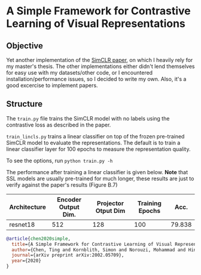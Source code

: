 # A Simple Framework for Contrastive Learning of Visual Representations

## Objective

Yet another implementation of the [SimCLR paper](https://www.arxiv.org/abs/2002.05709), on which
I heavily rely for my master's thesis.
The other implementations either didn't lend themselves for easy use with my datasets/other code, or I encountered installation/performance issues, so I decided to 
write my own.
Also, it's a good excercise to implement papers.

## Structure

The `train.py` file trains the SimCLR model with no labels using the contrastive loss as described in the paper.

`train_lincls.py` trains a linear classifier on top of the frozen pre-trained SimCLR model to evaluate the representations. The default is to train a linear
classifier layer for 100 epochs to measure the representation quality.

To see the options, run
`python train.py -h`

The performance after training a linear classifier is given below.
**Note** that SSL models are usually pre-trained for much longer, these results
are just to verify against the paper's results (Figure B.7)

Architecture | Encoder Output Dim. | Projector Otput Dim | Training Epochs | Acc.
---|---|---|---|---|
resnet18 | 512 | 128 | 100 | 79.838


```bibtex
@article{chen2020simple,
  title={A Simple Framework for Contrastive Learning of Visual Representations},
  author={Chen, Ting and Kornblith, Simon and Norouzi, Mohammad and Hinton, Geoffrey},
  journal={arXiv preprint arXiv:2002.05709},
  year={2020}
}
```

